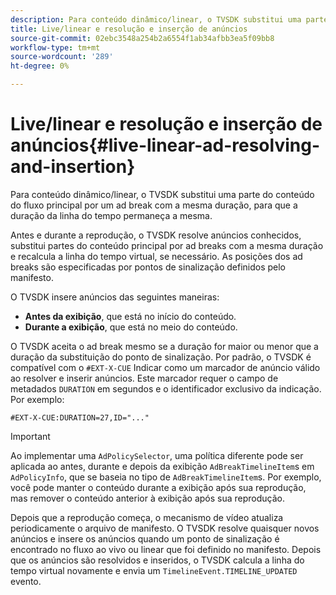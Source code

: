 ```yaml
---
description: Para conteúdo dinâmico/linear, o TVSDK substitui uma parte do conteúdo do fluxo principal por um ad break com a mesma duração, para que a duração da linha do tempo permaneça a mesma.
title: Live/linear e resolução e inserção de anúncios
source-git-commit: 02ebc3548a254b2a6554f1ab34afbb3ea5f09bb8
workflow-type: tm+mt
source-wordcount: '289'
ht-degree: 0%

---
```


# Live/linear e resolução e inserção de anúncios{#live-linear-ad-resolving-and-insertion}

Para conteúdo dinâmico/linear, o TVSDK substitui uma parte do conteúdo do fluxo principal por um ad break com a mesma duração, para que a duração da linha do tempo permaneça a mesma.

Antes e durante a reprodução, o TVSDK resolve anúncios conhecidos, substitui partes do conteúdo principal por ad breaks com a mesma duração e recalcula a linha do tempo virtual, se necessário. As posições dos ad breaks são especificadas por pontos de sinalização definidos pelo manifesto.

O TVSDK insere anúncios das seguintes maneiras:

* **Antes da exibição**, que está no início do conteúdo.
* **Durante a exibição**, que está no meio do conteúdo.

O TVSDK aceita o ad break mesmo se a duração for maior ou menor que a duração da substituição do ponto de sinalização. Por padrão, o TVSDK é compatível com o `#EXT-X-CUE` Indicar como um marcador de anúncio válido ao resolver e inserir anúncios. Este marcador requer o campo de metadados `DURATION` em segundos e o identificador exclusivo da indicação. Por exemplo:

```
#EXT-X-CUE:DURATION=27,ID="..."
```

>[!IMPORTANT]
>
>Ao implementar uma `AdPolicySelector`, uma política diferente pode ser aplicada ao antes, durante e depois da exibição `AdBreakTimelineItem`s em `AdPolicyInfo`, que se baseia no tipo de `AdBreakTimelineItem`s. Por exemplo, você pode manter o conteúdo durante a exibição após sua reprodução, mas remover o conteúdo anterior à exibição após sua reprodução.

Depois que a reprodução começa, o mecanismo de vídeo atualiza periodicamente o arquivo de manifesto. O TVSDK resolve quaisquer novos anúncios e insere os anúncios quando um ponto de sinalização é encontrado no fluxo ao vivo ou linear que foi definido no manifesto. Depois que os anúncios são resolvidos e inseridos, o TVSDK calcula a linha do tempo virtual novamente e envia um `TimelineEvent.TIMELINE_UPDATED` evento.
